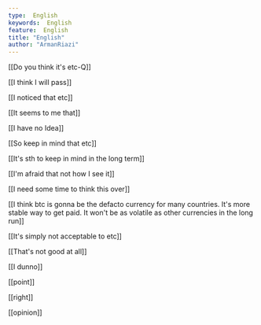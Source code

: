 ```yaml
---
type:  English
keywords:  English
feature:  English
title: "English"
author: "ArmanRiazi"
---
```

[[Do you think it's etc-Q]]

[[I think I will pass]]

[[I noticed that etc]]

[[It seems to me that]]

[[I have no Idea]]

[[So keep in mind that etc]]

[[It's sth to keep in mind in the long term]]

[[I'm afraid that not how I see it]]

[[I need some time to think this over]]

[[I think btc is gonna be the defacto currency for many countries. It's more stable way to get paid. It won't be as volatile as other currencies in the long run]]

[[It's simply not acceptable to etc]]

[[That's not good at all]]

[[I dunno]]

[[point]]

[[right]]

[[opinion]]


